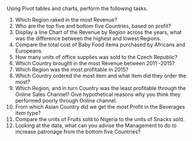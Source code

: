 

Using Pivot tables and charts, perform the following tasks.
1. Which Region raked in the most Revenue?
2. Who are the top five and bottom five Countries, based on profit?
3. Display a line Chart of the Revenue by Region across the years, what was the difference between the highest and lowest Regions.
4. Compare the total cost of Baby Food items purchased by Africans and Europeans.
5. How many units of office supplies was sold to the Czech Republic?
6. Which Country brought in the most Revenue between 2011 -2015?
7. Which Region was the most profitable in 2015?
8. Which Country ordered the most item and what item did they order the most?
9. Which Region, and in turn Country was the least profitable through the Online Sales Channel? Give hypothetical reasons why you think they performed poorly through Online channel.
10. From which Asian Country did we get the most Profit in the Beverages item type?
11. Compare the units of Fruits sold to Nigeria to the units of Snacks sold.
12. Looking at the data, what can you advise the Management to do to increase patronage from the bottom five Countries?
